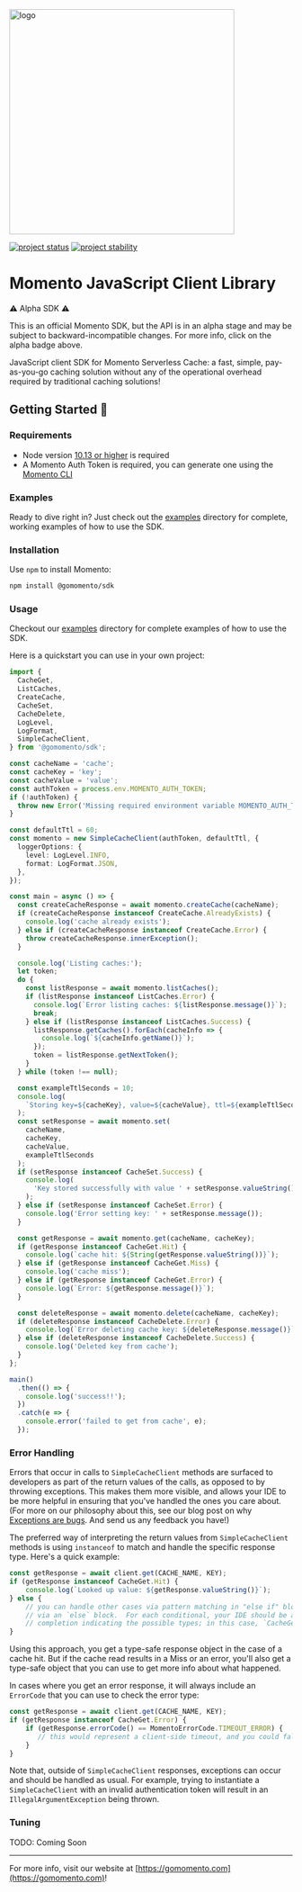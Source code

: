 <head>
  <meta name="Momento JavaScript Client Library Documentation" content="JavaScript client software development kit for Momento Serverless Cache">
</head>
<img src="https://docs.momentohq.com/img/logo.svg" alt="logo" width="400"/>

[![project status](https://momentohq.github.io/standards-and-practices/badges/project-status-official.svg)](https://github.com/momentohq/standards-and-practices/blob/main/docs/momento-on-github.md)
[![project stability](https://momentohq.github.io/standards-and-practices/badges/project-stability-alpha.svg)](https://github.com/momentohq/standards-and-practices/blob/main/docs/momento-on-github.md) 

# Momento JavaScript Client Library


:warning: Alpha SDK :warning:

This is an official Momento SDK, but the API is in an alpha stage and may be subject to backward-incompatible
changes.  For more info, click on the alpha badge above.


JavaScript client SDK for Momento Serverless Cache: a fast, simple, pay-as-you-go caching solution without
any of the operational overhead required by traditional caching solutions!



## Getting Started :running:

### Requirements

- Node version [10.13 or higher](https://nodejs.org/en/download/) is required
- A Momento Auth Token is required, you can generate one using the [Momento CLI](https://github.com/momentohq/momento-cli)

### Examples

Ready to dive right in? Just check out the [examples](./examples/README.md) directory for complete, working examples of
how to use the SDK.

### Installation

Use `npm` to install Momento:

```bash
npm install @gomomento/sdk
```

### Usage

Checkout our [examples](./examples/README.md) directory for complete examples of how to use the SDK.

Here is a quickstart you can use in your own project:

```typescript
import {
  CacheGet,
  ListCaches,
  CreateCache,
  CacheSet,
  CacheDelete,
  LogLevel,
  LogFormat,
  SimpleCacheClient,
} from '@gomomento/sdk';

const cacheName = 'cache';
const cacheKey = 'key';
const cacheValue = 'value';
const authToken = process.env.MOMENTO_AUTH_TOKEN;
if (!authToken) {
  throw new Error('Missing required environment variable MOMENTO_AUTH_TOKEN');
}

const defaultTtl = 60;
const momento = new SimpleCacheClient(authToken, defaultTtl, {
  loggerOptions: {
    level: LogLevel.INFO,
    format: LogFormat.JSON,
  },
});

const main = async () => {
  const createCacheResponse = await momento.createCache(cacheName);
  if (createCacheResponse instanceof CreateCache.AlreadyExists) {
    console.log('cache already exists');
  } else if (createCacheResponse instanceof CreateCache.Error) {
    throw createCacheResponse.innerException();
  }

  console.log('Listing caches:');
  let token;
  do {
    const listResponse = await momento.listCaches();
    if (listResponse instanceof ListCaches.Error) {
      console.log(`Error listing caches: ${listResponse.message()}`);
      break;
    } else if (listResponse instanceof ListCaches.Success) {
      listResponse.getCaches().forEach(cacheInfo => {
        console.log(`${cacheInfo.getName()}`);
      });
      token = listResponse.getNextToken();
    }
  } while (token !== null);

  const exampleTtlSeconds = 10;
  console.log(
    `Storing key=${cacheKey}, value=${cacheValue}, ttl=${exampleTtlSeconds}`
  );
  const setResponse = await momento.set(
    cacheName,
    cacheKey,
    cacheValue,
    exampleTtlSeconds
  );
  if (setResponse instanceof CacheSet.Success) {
    console.log(
      'Key stored successfully with value ' + setResponse.valueString()
    );
  } else if (setResponse instanceof CacheSet.Error) {
    console.log('Error setting key: ' + setResponse.message());
  }

  const getResponse = await momento.get(cacheName, cacheKey);
  if (getResponse instanceof CacheGet.Hit) {
    console.log(`cache hit: ${String(getResponse.valueString())}`);
  } else if (getResponse instanceof CacheGet.Miss) {
    console.log('cache miss');
  } else if (getResponse instanceof CacheGet.Error) {
    console.log(`Error: ${getResponse.message()}`);
  }

  const deleteResponse = await momento.delete(cacheName, cacheKey);
  if (deleteResponse instanceof CacheDelete.Error) {
    console.log(`Error deleting cache key: ${deleteResponse.message()}`);
  } else if (deleteResponse instanceof CacheDelete.Success) {
    console.log('Deleted key from cache');
  }
};

main()
  .then(() => {
    console.log('success!!');
  })
  .catch(e => {
    console.error('failed to get from cache', e);
  });

```

### Error Handling

Errors that occur in calls to `SimpleCacheClient` methods are surfaced to developers as part of the return values of
the calls, as opposed to by throwing exceptions. This makes them more visible, and allows your IDE to be more
helpful in ensuring that you've handled the ones you care about. (For more on our philosophy about this, see our
blog post on why [Exceptions are bugs](https://www.gomomento.com/blog/exceptions-are-bugs). And send us any
feedback you have!)

The preferred way of interpreting the return values from `SimpleCacheClient` methods is
using `instanceof` to match and handle the specific response type. Here's a quick example:

```typescript
const getResponse = await client.get(CACHE_NAME, KEY);
if (getResponse instanceof CacheGet.Hit) {
    console.log(`Looked up value: ${getResponse.valueString()}`);
} else {
    // you can handle other cases via pattern matching in "else if" blocks, or a default case
    // via an `else` block.  For each conditional, your IDE should be able to give you code
    // completion indicating the possible types; in this case, `CacheGet.Miss` and `CacheGet.Error`.
}
```

Using this approach, you get a type-safe response object in the case of a cache hit. But if the cache read
results in a Miss or an error, you'll also get a type-safe object that you can use to get more info about what happened.

In cases where you get an error response, it will always include an `ErrorCode` that you can use to check
the error type:

```typescript
const getResponse = await client.get(CACHE_NAME, KEY);
if (getResponse instanceof CacheGet.Error) {
    if (getResponse.errorCode() == MomentoErrorCode.TIMEOUT_ERROR) {
       // this would represent a client-side timeout, and you could fall back to your original data source
    }
}
```

Note that, outside of `SimpleCacheClient` responses, exceptions can occur and should be handled as usual. For example,
trying to instantiate a `SimpleCacheClient` with an invalid authentication token will result in an
`IllegalArgumentException` being thrown.

### Tuning

TODO: Coming Soon

----------------------------------------------------------------------------------------
For more info, visit our website at [https://gomomento.com](https://gomomento.com)!
